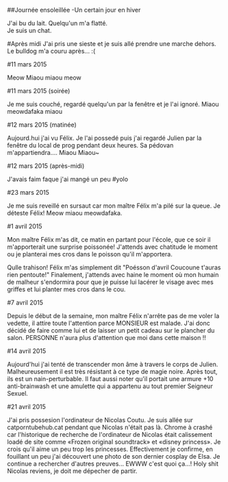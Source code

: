##Journée ensoleillée
-Un certain jour en hiver

J'ai bu du lait. Quelqu'un m'a flatté.  
Je suis un chat.

#Après midi
J'ai pris une sieste et je suis allé prendre une marche dehors. Le bulldog m'a couru après... :(

#11 mars 2015

Meow Miaou miaou meow

#11 mars 2015 (soirée)

Je me suis couché, regardé quelqu'un par la fenêtre et je l'ai ignoré.
Miaou meowdafaka miaou 


#12 mars 2015 (matinée)

Aujourd.hui j'ai vu Félix. Je l'ai possedé puis j'ai regardé Julien par la fenêtre du local de prog pendant deux heures. Sa pédovan m'appartiendra....
Miaou Miaou~ 


#12 mars 2015 (après-midi)

J'avais faim faque j'ai mangé un peu #yolo

#23 mars 2015

Je me suis reveillé en sursaut car mon maître Félix m'a pilé sur la queue. Je déteste Félix!
Meow miaou meowdafaka.

#1 avril 2015

Mon maître Félix m'as dit, ce matin en partant pour l'école, que ce soir il m'apporterait une surprise poissonée! J'attends avec chatitude le moment ou je planterai mes cros dans le poisson qu'il m'apportera.

Qulle trahison! Félix m'as simplement dit "Poésson d'avril Coucoune t'auras rien pentoute!" Finalement, j'attends avec haine le moment où mon humain de malheur s'endormira pour que je puisse lui lacérer le visage avec mes griffes et lui planter mes cros dans le cou.

#7 avril 2015

Depuis le début de la semaine, mon maître Félix n'arrête pas de me voler la vedette, il attire toute l'attention parce MONSIEUR est malade. J'ai donc décidé de faire comme lui et de laisser un petit cadeau sur le plancher du salon. PERSONNE n'aura plus d'attention que moi dans cette maison !!

#14 avril 2015

Aujourd'hui j'ai tenté de transcender mon âme à travers le corps de Julien. Malheureusement il est très résistant à ce type de magie noire. Après tout, ils est un nain-perturbable. Il faut aussi noter qu'il portait une armure +10 anti-brainwash et une amulette qui a appartenu au tout premier Seigneur Sexuel.

#21 avril 2015

J'ai pris possesion l'ordinateur de Nicolas Coutu. Je suis allée sur catporntubehub.cat pendant que Nicolas n'était pas là. Chrome à crashé car l'historique de recherche de l'ordinateur de Nicolas était calissement loadé de site comme «Frozen original soundtrack» et «disney princess». Je crois qu'il aime un peu trop les princesses.  Effectivement je confirme, en fouillant un peu j'ai découvert une photo de son dernier cosplay de Elsa. Je continue a rechercher d'autres preuves... EWWW c'est quoi ça...! Holy shit Nicolas reviens, je doit me dépecher de partir.